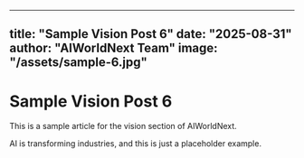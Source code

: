 
---
title: "Sample Vision Post 6"
date: "2025-08-31"
author: "AIWorldNext Team"
image: "/assets/sample-6.jpg"
---

# Sample Vision Post 6

This is a sample article for the vision section of AIWorldNext.

AI is transforming industries, and this is just a placeholder example.
